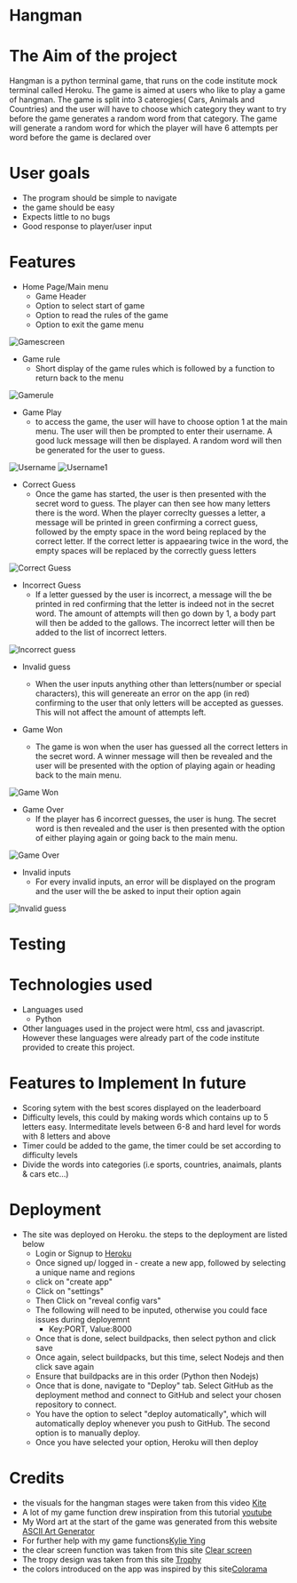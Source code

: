 # Hangman

# The Aim of the project

 Hangman is a python terminal game, that runs on the code institute mock terminal called Heroku. The game is aimed at users who like to play a game of hangman. The game is split into 3 caterogies( Cars, Animals and Countries) and the user will have to choose which category they want to try before the game generates a random word from that category. The game will generate a random word for which the player will have 6 attempts per word before the game is declared over

# User goals

- The program should be simple to navigate
- the game should be easy 
- Expects little to no bugs
- Good response to player/user input

# Features

- Home Page/Main menu
    - Game Header
    - Option to select start of game
    - Option to read the rules of the game
    - Option to exit the game menu

![Gamescreen](docs/screenshots/gamescreen.png)


- Game rule
    - Short display of the game rules which is followed by a function to return back to the menu

![Gamerule](docs/screenshots/gamerule.png)

- Game Play 
    - to access the game, the user will have to choose option 1 at the main menu. The user will then be prompted to enter their username. A good luck message will then be displayed. A random word will then be generated for the user to guess.

![Username](docs/screenshots/username.png)
![Username1](docs/screenshots/username1.png)

- Correct Guess
    - Once the game has started, the user is then presented with the secret word to guess. The player can then see how many letters there is the word. When the player correclty guesses a letter, a message will be printed in green confirming a correct guess, followed by the empty space in the word being replaced by the correct letter. If the correct letter is appaearing twice in the word, the empty spaces will be replaced by the correctly guess letters

![Correct Guess](docs/screenshots/correct-guess.png)

- Incorrect Guess
    - If a letter guessed by the user is incorrect, a message will the be printed in red confirming that the letter is indeed not in the secret word. The amount of attempts will then go down by 1, a body part will then be added to the gallows. The incorrect letter will then be added to the list of incorrect letters.

![Incorrect guess](docs/screenshots/incorrect-guess.png)

- Invalid guess
    - When the user inputs anything other than letters(number or special characters), this will genereate an error on the app (in red) confirming to the user that only letters will be accepted as guesses. This will not affect the amount of attempts left.

- Game Won
    - The game is won when the user has guessed all the correct letters in the secret word. A winner message will then be revealed and the user will be presented with the option of playing again or heading back to the main menu.

 ![Game Won](docs/screenshots/winner.png)

- Game Over
    - If the player has 6 incorrect guesses, the user is hung. The secret word is then revealed and the user is then presented with the option of either playing again or going back to the main menu.

![Game Over](docs/screenshots/game-lost.png)

- Invalid inputs
    - For every invalid inputs, an error will be displayed on the program and the user will the be asked to input their option again

![Invalid guess](docs/screenshots/invalidguess.png)


# Testing 


# Technologies used

- Languages used 
    - Python 
- Other languages used in the project were html, css and javascript. However these languages were already part of the code institute provided to create this project.

# Features to Implement In future

- Scoring sytem with the best scores displayed on the leaderboard
- Difficulty levels, this could by making words which contains up to 5 letters easy. Intermeditate levels between 6-8 and hard level for words with 8 letters and above 
- Timer could be added to the game, the timer could be set according to difficulty levels
- Divide the words into categories (i.e sports, countries, anaimals, plants & cars etc...)

# Deployment

- The site was deployed on Heroku. the steps to the deployment are listed below 
    - Login or Signup to [Heroku](https://www.heroku.com/)
    - Once signed up/ logged in - create a new app, followed by selecting a unique name and regions
    - click on "create app" 
    - Click on "settings"
    - Then Click on "reveal config vars"
    - The following will need to be inputed, otherwise you could face issues during deployemnt
        - Key:PORT, Value:8000
    - Once that is done, select buildpacks, then select python and click save
    - Once again, select buildpacks, but this time, select Nodejs and then click save again
    - Ensure that buildpacks are in this order (Python then Nodejs)
    - Once that is done, navigate to "Deploy" tab. Select GitHub as the deployment method and connect to GitHub and select your chosen repository to connect.
    - You have the option to select "deploy automatically", which will automatically deploy whenever you push to GitHub. The second option is to manually deploy.
    - Once you have selected your option, Heroku will then deploy

# Credits

- the visuals for the hangman stages were taken from this video [Kite](https://www.youtube.com/watch?v=m4nEnsavl6w)
- A lot of my game function drew inspiration from this tutorial [youtube](https://www.youtube.com/watch?v=cJJTnI22IF8)
- My Word art at the start of the game was generated from this website [ASCII Art Generator](https://patorjk.com/software/taag/#p=display&h=1&f=Doom&t=Hangman)
- For further help with my game functions[Kylie Ying](https://www.youtube.com/watch?v=cJJTnI22IF8)
- the clear screen function was taken from this site [Clear screen](https://www.geeksforgeeks.org/clear-screen-python/)
- The tropy design was taken from this site [Trophy](https://ascii.co.uk/art/trophy)
- the colors introduced on the app was inspired by this site[Colorama](https://www.geeksforgeeks.org/introduction-to-python-colorama/)